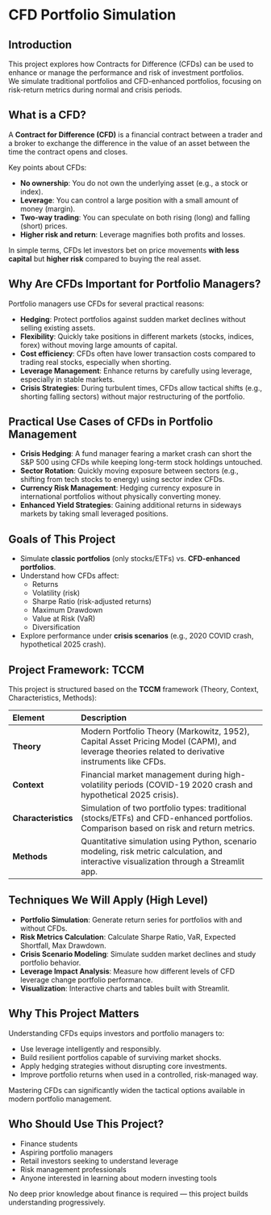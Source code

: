 # CFD Portfolio Simulation

## Introduction

This project explores how Contracts for Difference (CFDs) can be used to enhance or manage the performance and risk of investment portfolios.  
We simulate traditional portfolios and CFD-enhanced portfolios, focusing on risk-return metrics during normal and crisis periods.


## What is a CFD?

A **Contract for Difference (CFD)** is a financial contract between a trader and a broker to exchange the difference in the value of an asset between the time the contract opens and closes.

Key points about CFDs:
- **No ownership**: You do not own the underlying asset (e.g., a stock or index).
- **Leverage**: You can control a large position with a small amount of money (margin).
- **Two-way trading**: You can speculate on both rising (long) and falling (short) prices.
- **Higher risk and return**: Leverage magnifies both profits and losses.

In simple terms, CFDs let investors bet on price movements **with less capital** but **higher risk** compared to buying the real asset.



## Why Are CFDs Important for Portfolio Managers?

Portfolio managers use CFDs for several practical reasons:

- **Hedging**: Protect portfolios against sudden market declines without selling existing assets.
- **Flexibility**: Quickly take positions in different markets (stocks, indices, forex) without moving large amounts of capital.
- **Cost efficiency**: CFDs often have lower transaction costs compared to trading real stocks, especially when shorting.
- **Leverage Management**: Enhance returns by carefully using leverage, especially in stable markets.
- **Crisis Strategies**: During turbulent times, CFDs allow tactical shifts (e.g., shorting falling sectors) without major restructuring of the portfolio.


## Practical Use Cases of CFDs in Portfolio Management

- **Crisis Hedging**: A fund manager fearing a market crash can short the S&P 500 using CFDs while keeping long-term stock holdings untouched.
- **Sector Rotation**: Quickly moving exposure between sectors (e.g., shifting from tech stocks to energy) using sector index CFDs.
- **Currency Risk Management**: Hedging currency exposure in international portfolios without physically converting money.
- **Enhanced Yield Strategies**: Gaining additional returns in sideways markets by taking small leveraged positions.



## Goals of This Project

- Simulate **classic portfolios** (only stocks/ETFs) vs. **CFD-enhanced portfolios**.
- Understand how CFDs affect:
  - Returns
  - Volatility (risk)
  - Sharpe Ratio (risk-adjusted returns)
  - Maximum Drawdown
  - Value at Risk (VaR)
  - Diversification
- Explore performance under **crisis scenarios** (e.g., 2020 COVID crash, hypothetical 2025 crash).



## Project Framework: TCCM

This project is structured based on the **TCCM** framework (Theory, Context, Characteristics, Methods):

| Element | Description |
|:---|:---|
| **Theory** | Modern Portfolio Theory (Markowitz, 1952), Capital Asset Pricing Model (CAPM), and leverage theories related to derivative instruments like CFDs. |
| **Context** | Financial market management during high-volatility periods (COVID-19 2020 crash and hypothetical 2025 crisis). |
| **Characteristics** | Simulation of two portfolio types: traditional (stocks/ETFs) and CFD-enhanced portfolios. Comparison based on risk and return metrics. |
| **Methods** | Quantitative simulation using Python, scenario modeling, risk metric calculation, and interactive visualization through a Streamlit app. |


## Techniques We Will Apply (High Level)

- **Portfolio Simulation**: Generate return series for portfolios with and without CFDs.
- **Risk Metrics Calculation**: Calculate Sharpe Ratio, VaR, Expected Shortfall, Max Drawdown.
- **Crisis Scenario Modeling**: Simulate sudden market declines and study portfolio behavior.
- **Leverage Impact Analysis**: Measure how different levels of CFD leverage change portfolio performance.
- **Visualization**: Interactive charts and tables built with Streamlit.



## Why This Project Matters

Understanding CFDs equips investors and portfolio managers to:
- Use leverage intelligently and responsibly.
- Build resilient portfolios capable of surviving market shocks.
- Apply hedging strategies without disrupting core investments.
- Improve portfolio returns when used in a controlled, risk-managed way.

Mastering CFDs can significantly widen the tactical options available in modern portfolio management.


## Who Should Use This Project?

- Finance students
- Aspiring portfolio managers
- Retail investors seeking to understand leverage
- Risk management professionals
- Anyone interested in learning about modern investing tools

No deep prior knowledge about finance is required — this project builds understanding progressively.


